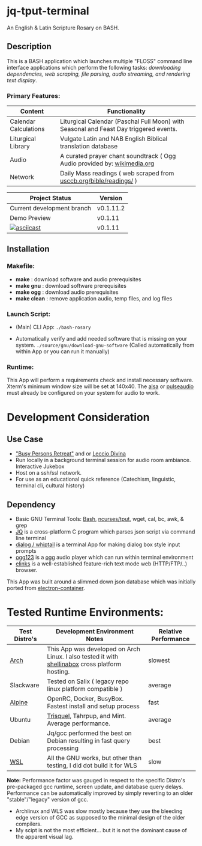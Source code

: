 # jq-tput-terminal

An English & Latin Scripture Rosary on BASH.

## Description

This is a BASH application which launches multiple "FLOSS" command line interface applications which perform the following tasks: *downloading dependencies, web scraping, file parsing, audio streaming, and rendering text display*.

### Primary Features:

| Content | Functionality |
| --- | --- |
| Calendar Calculations | Liturgical Calendar (Paschal Full Moon) with Seasonal and Feast Day triggered events. |
| Liturgical Library | Vulgate Latin and NAB English Biblical translation database |
| Audio | A curated prayer chant soundtrack ( Ogg Audio provided by: [wikimedia.org](https://commons.wikimedia.org) | [archive.org](archive.org) ) |
| Network | Daily Mass readings ( web scraped from [usccb.org/bible/readings/](usccb.org/bible/readings/) ) |

| Project Status | Version |
| --- | --- |
| Current development branch | v0.1.11.2 |
| Demo Preview | v0.1.11 |
| [![asciicast](https://asciinema.org/a/243201.svg)](https://asciinema.org/a/243201) | v0.1.11 |

## Installation

### Makefile:

* **make** : download software and audio prerequisites
* **make gnu** : download software prerequisites
* **make ogg** : download audio prerequisites
* **make clean** : remove application audio, temp files, and log files

### Launch Script:

- (Main) CLI App: ```./bash-rosary```

- Automatically verify and add needed software that is missing on your system. ```./source/gnu/download-gnu-software``` (Called automatically from within App or you can run it manually)

### Runtime:

This App will perform a requirements check and install necessary software. Xterm's minimum window size will be set at 140x40. The [alsa](http://alsa-project.org/main/index.php/Main_Page) or [pulseaudio](https://www.freedesktop.org/wiki/Software/PulseAudio/) must already be configured on your system for audio to work.

# Development Consideration

## Use Case

- ["Busy Persons Retreat"](https://vocationscava.org/wp-content/uploads/2014/11/ONLINE_BPR_EDITED_October_2013.pdf) and or [Leccio Divina](https://ocarm.org/en/content/lectio/what-lectio-divina)
- Run locally in a background terminal session for audio room ambiance. Interactive Jukebox
- Host on a ssh/ssl network.
- For use as an educational quick reference (Catechism, linguistic, terminal cli, cultural history)

## Dependency

* Basic GNU Terminal Tools: [Bash](https://www.gnu.org/software/bash/), [ncurses/tput](https://ss64.com/bash/tput.html), wget, cal, bc, awk, & grep
* [JQ](https://stedolan.github.io/jq) is a cross-platform C program which parses json script via command line terminal
* [dialog / whiptail](http://linuxcommand.org/lc3_adv_dialog.php) is a terminal App for making dialog box style input prompts
* [ogg123](https://xiph.org/vorbis) is a [ogg](https://xiph.org/vorbis) audio player which can run within terminal environment
* [elinks](http://elinks.or.cz/) is a well-established feature-rich text mode web (HTTP/FTP/..) browser.

This App was built around a slimmed down json database which was initially ported from [electron-container](https://github.com/mezcel/electron-container).

# Tested Runtime Environments:

| Test Distro's | Development Environment Notes | Relative Performance |
| --- | --- | --- |
| [Arch](https://wiki.archlinux.org/) | This App was developed on Arch Linux. I also tested it with [shellinabox](https://aur.archlinux.org/packages/shellinabox-git/) cross platform hosting.| slowest |
| Slackware | Tested on Salix ( legacy repo linux platform compatible ) | average |
| [Alpine](https://alpinelinux.org/about/) | OpenRC, Docker, BusyBox. Fastest install and setup process | fast |
| Ubuntu | [Trisquel](https://trisquel.info), Tahrpup, and Mint. Average performance. | average |
| Debian | Jq/gcc performed the best on Debian resulting in fast query processing | best |
| [WSL](https://docs.microsoft.com/en-us/windows/wsl/about) | All the GNU works, but other than testing, I did dot build it for WLS | slow |

**Note:** Performance factor was gauged in respect to the specific Distro's pre-packaged gcc runtime, screen update, and database query delays. Performance can be automatically improved by simply reverting to an older "stable"/"legacy" version of gcc.
* Archlinux and WLS was slow mostly because they use the bleeding edge version of GCC as supposed to the minimal design of the older compilers.
* My scipt is not the most efficient... but it is not the dominant cause of the apparent visual lag.

